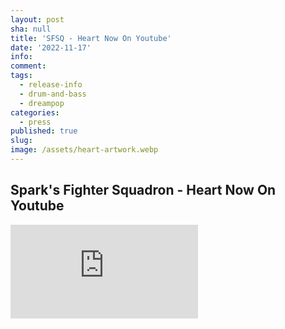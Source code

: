 ```yaml
---
layout: post
sha: null
title: 'SFSQ - Heart Now On Youtube'
date: '2022-11-17'
info: 
comment: 
tags:
  - release-info
  - drum-and-bass
  - dreampop
categories:
  - press
published: true
slug: 
image: /assets/heart-artwork.webp
---
```


## Spark's Fighter Squadron - Heart Now On Youtube

<div class="release1"><iframe loading="lazy" width="auto" height="auto" src="https://www.youtube.com/embed/7E-Bwki5AUg" title="YouTube video player" frameborder="0" allow="accelerometer; autoplay; clipboard-write; encrypted-media; gyroscope; picture-in-picture" allowfullscreen></iframe></div>